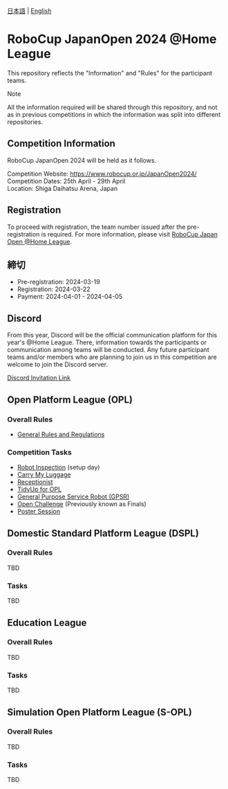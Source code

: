 [日本語](README.md) | [English](README_en.md)

# RoboCup JapanOpen 2024 @Home League

This repository reflects the "Information" and "Rules" for the participant teams.

> [!NOTE]  
> All the information required will be shared through this repository, 
and not as in previous competitions in which the information was split into different repositories.


## Competition Information

RoboCup JapanOpen 2024 will be held as it follows.
  
Competition Website: https://www.robocup.or.jp/JapanOpen2024/  
Competition Dates: 25th April - 29th April  
Location: Shiga Daihatsu Arena, Japan  

## Registration
To proceed with registration, the team number issued after the pre-registration is required. For more information, please visit [RoboCup Japan Open @Home League](https://sites.google.com/site/robocuphomejapan/japanopen2024).

## 締切
- Pre-registration: 2024-03-19
- Registration: 2024-03-22
- Payment: 2024-04-01 - 2024-04-05


## Discord

From this year, Discord will be the official communication platform for this year's @Home League.
There, information towards the participants or communication among teams will be conducted.
Any future participant teams and/or members who are planning to join us in this competition are welcome to join the Discord server.

[Discord Invitation Link](https://discord.gg/8gJYJqUVZA)


## Open Platform League (OPL)

### Overall Rules

- [General Rules and Regulations](rules/OPL/gr_en.md)

### Competition Tasks

- [Robot Inspection](rules/OPL/ri_en.md) (setup day)
- [Carry My Luggage](rules/OPL/cml_en.md)
- [Receptionist](rules/OPL/rc_en.md)
- [TidyUp for OPL](rules/OPL/tu_en.md)
- [General Purpose Service Robot (GPSR)](rules/OPL/gpsr_en.md)
- [Open Challenge](rules/OPL/oc_en.md) (Previously known as Finals)
- [Poster Session](rules/OPL/ps_en.md)


## Domestic Standard Platform League (DSPL)

### Overall Rules
TBD

### Tasks
TBD


## Education League

### Overall Rules
TBD

### Tasks
TBD


## Simulation Open Platform League (S-OPL)

### Overall Rules
TBD

### Tasks
TBD
